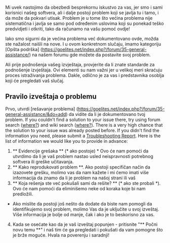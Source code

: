 Mi uvek nastojimo da obezbedi besprekornu iskustvo za vas, jer smo i sami korisnici našeg softvera, ali i dalje postoji problem koji se javlja tu i tamo, i da može da pokvari utisak. Problem je u tome što većina problema nije sistematična i javlja se samo pod određenim uslovima koji su ponekad teško predvidjeti i otkriti, tako da računamo na vašu pomoć ovdje!

Iako smo sigurni da je većina problema već dokumentovano ovde, možda ste nažalost naišli na nove. I u ovom konkretnom slučaju, imamo kategoriju [Opšta podrška] (https://goelites.net/index.php?/forum/35-general-assistance/) na našem forumu gde možete da postavite svoj problem.

Ali prije podnošenja vašeg izvještaja, provjerite da li znate standarde za podnošenje izvještaja. Ovi elementi su nam važni jer u velikoj meri skraćuju proces istraživanja problema. Dakle, odlično je za vas i predstavnika osoblja koji će pregledati vaš slučaj.

## Pravilo izveštaja o problemu

Prvo, utvrdi [rešavanje problema] (https://goelites.net/index.php?/forum/35-general-assistance/&do=add) da vidite da li je dokumentovano tvoj problem. If you couldn't find a solution to your issue there, try using forum search ([where?](https://s.put.re/zvYmhVo.png)) and wiki search ([where?](https://s.put.re/nXLET4e.png)). There is a very high chance that the solution to your issue was already posted before. If you didn't find the information you need, please submit a [Troubleshooting Report](https://goelites.net/index.php?/forum/35-general-assistance/&do=add). Here is the list of information we would like you to provide in advance: 

1. ** Evidencije grešaka ** (* ako postoje) * Ovo će nam pomoći da utvrdimo da li je vaš problem nastao usled neispravnosti potrebnog softvera ili greške učitavanja.
2. ** Kako reprodukovati problem **. Ako postoji specifičan način da izazovete grešku, molimo vas da nam kažete i mi ćemo imati više informacija da znamo da li je problem na našoj strani ili vaš
3. ** Koja rešenja ste već pokušali sami da rešite? ** (* ako ste probali *). Ovo će nam pomoći da eliminišemo neke od koraka koje bi nam predložili.
- Ako mislite da postoji još nešto da dodate da biste nam pomogli da identifikujemo svoj problem, molimo Vas da je uključite u svoj izveštaj. Više informacija je bolje od manje, čak i ako je to beskorisno za vas.
4. Kada se osećate kao da je vaš izveštaj popunjen - pritisnite "** Počni novu temu **" i naš tim će ga pregledati i pokušati da vam pomogne što je brže moguće. Hvala na poverenju i saradnji!